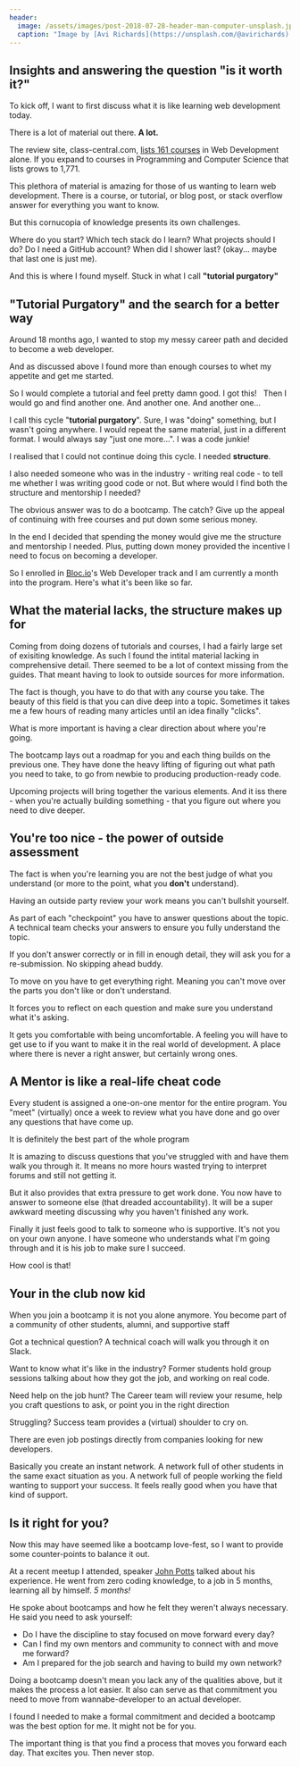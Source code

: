 ```yaml
---
header:
  image: /assets/images/post-2018-07-28-header-man-computer-unsplash.jpg
  caption: "Image by [Avi Richards](https://unsplash.com/@avirichards) on Unsplash"
---
```

## Insights and answering the question "is it worth it?"

To kick off, I want to first discuss what it is like learning web development today.

There is a lot of material out there. **A lot.**

The review site, class-central.com, [lists 161 courses](https://www.class-central.com/subject/web-development) in Web Development alone. If you expand to courses in Programming and Computer Science that lists grows to 1,771.

This plethora of material is amazing for those of us wanting to learn web development. There is a course, or tutorial, or blog post, or stack overflow answer for everything you want to know. 

But this cornucopia of knowledge presents its own challenges.

Where do you start? Which tech stack do I learn? What projects should I do? Do I need a GitHub account? When did I shower last? (okay... maybe that last one is just me).

And this is where I found myself. Stuck in what I call **"tutorial purgatory"**

## **"Tutorial Purgatory" and the search for a better way**

Around 18 months ago, I wanted to stop my messy career path and decided to become a web developer.

And as discussed above I found more than enough courses to whet my appetite and get me started.

So I would complete a tutorial and feel pretty damn good. I got this!   Then I would go and find another one. And another one. And another one...

I call this cycle "**tutorial purgatory**". Sure, I was "doing" something, but I wasn't going anywhere. I would repeat the same material, just in a different format. I would always say "just one more...". I was a code junkie!

I realised that I could not continue doing this cycle. I needed **structure**. 

I also needed someone who was in the industry - writing real code - to tell me whether I was writing good code or not. But where would I find both the structure and mentorship I needed?

The obvious answer was to do a bootcamp. The catch? Give up the appeal of continuing with free courses and put down some serious money.

In the end I decided that spending the money would give me the structure and mentorship I needed. Plus, putting down money provided the incentive I need to focus on becoming a developer.

So I enrolled in [Bloc.io](bloc.io)'s Web Developer track and I am currently a month into the program. Here's what it's been like so far.

## What the material lacks, the structure makes up for

Coming from doing dozens of tutorials and courses, I had a fairly large set of exisiting knowledge. As such I found the intital material lacking in comprehensive detail. There seemed to be a lot of context missing from the guides. That meant having to look to outside sources for more information.

The fact is though, you have to do that with any course you take. The beauty of this field is that you can dive deep into a topic. Sometimes it takes me a few hours of reading many articles until an idea finally "clicks".

What is more important is having a clear direction about where you're going. 

The bootcamp lays out a roadmap for you and each thing builds on the previous one. They have done the heavy lifting of figuring out what path you need to take, to go from newbie to producing production-ready code.

Upcoming projects will bring together the various elements. And it iss there - when you're actually building something - that you figure out where you need to dive deeper.

## You're too nice - the power of outside assessment

The fact is when you're learning you are not the best judge of what you understand (or more to the point, what you **don't** understand).

Having an outside party review your work means you can't bullshit yourself.

As part of each "checkpoint" you have to answer questions about the topic. A technical team checks your answers to ensure you fully understand the topic.

If you don't answer correctly or in fill in enough detail, they will ask you for a re-submission. No skipping ahead buddy. 

To move on you have to get everything right. Meaning you can't move over the parts you don't like or don't understand.

It forces you to reflect on each question and make sure you understand what it's asking.

It gets you comfortable with being uncomfortable. A feeling you will have to get use to if you want to make it in the real world of development. A place where there is never a right answer, but certainly wrong ones.

## A Mentor is like a real-life cheat code

Every student is assigned a one-on-one mentor for the entire program. You "meet" (virtually) once a week to review what you have done and go over any questions that have come up.

It is definitely the best part of the whole program

It is amazing to discuss questions that you've struggled with and have them walk you through it. It means no more hours wasted trying to interpret forums and still not getting it.

But it also provides that extra pressure to get work done. You now have to answer to someone else (that dreaded accountability). It will be a super awkward meeting discussing why you haven't finished any work.

Finally it just feels good to talk to someone who is supportive. It's not you on your own anyone. I have someone who understands what I'm going through and it is his job to make sure I succeed.

How cool is that!

## Your in the club now kid

When you join a bootcamp it is not you alone anymore. You become part of a community of other students, alumni, and supportive staff

Got a technical question? A technical coach will walk you through it on Slack.

Want to know what it's like in the industry? Former students hold group sessions talking about how they got the job, and working on real code.

Need help on the job hunt? The Career team will review your resume, help you craft questions to ask, or point you in the right direction

Struggling? Success team provides a (virtual) shoulder to cry on.

There are even job postings directly from companies looking for new developers.

Basically you create an instant network. A network full of other students in the same exact situation as you. A network full of people working the field wanting to support your success. It feels really good when you have that kind of support.

## Is it right for you?

Now this may have seemed like a bootcamp love-fest, so I want to provide some counter-points to balance it out.

At a recent meetup I attended, speaker [John Potts](https://johndpotts.github.io/) talked about his experience. He went from zero coding knowledge, to a job in 5 months, learning all by himself. _5 months!_

He spoke about bootcamps and how he felt they weren't always necessary. He said you need to ask yourself:

*   Do I have the discipline to stay focused on move forward every day?
*   Can I find my own mentors and community to connect with and move me forward?
*   Am I prepared for the job search and having to build my own network?

Doing a bootcamp doesn't mean you lack any of the qualities above, but it makes the process a lot easier. It also can serve as that commitment you need to move from wannabe-developer to an actual developer.

I found I needed to make a formal commitment and decided a bootcamp was the best option for me. It might not be for you. 

The important thing is that you find a process that moves you forward each day. That excites you. Then never stop.
